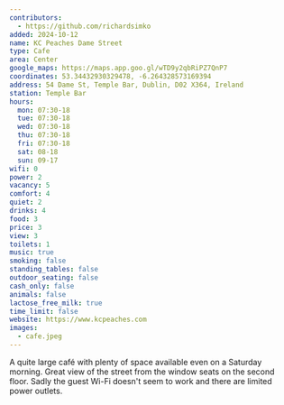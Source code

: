 ```yaml
---
contributors:
  - https://github.com/richardsimko
added: 2024-10-12
name: KC Peaches Dame Street
type: Cafe
area: Center
google_maps: https://maps.app.goo.gl/wTD9y2qbRiPZ7QnP7
coordinates: 53.34432930329478, -6.264328573169394
address: 54 Dame St, Temple Bar, Dublin, D02 X364, Ireland
station: Temple Bar
hours:
  mon: 07:30-18
  tue: 07:30-18
  wed: 07:30-18
  thu: 07:30-18
  fri: 07:30-18
  sat: 08-18
  sun: 09-17
wifi: 0
power: 2
vacancy: 5
comfort: 4
quiet: 2
drinks: 4
food: 3
price: 3
view: 3
toilets: 1
music: true
smoking: false
standing_tables: false
outdoor_seating: false
cash_only: false
animals: false
lactose_free_milk: true
time_limit: false
website: https://www.kcpeaches.com
images:
  - cafe.jpeg
---
```


A quite large café with plenty of space available even on a Saturday morning. Great view of the street from the window seats on the second floor. Sadly the guest Wi-Fi doesn't seem to work and there are limited power outlets.
